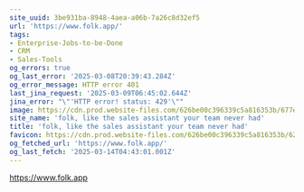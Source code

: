 ```yaml
---
site_uuid: 3be931ba-8948-4aea-a06b-7a26c8d32ef5
url: 'https://www.folk.app/'
tags:
- Enterprise-Jobs-to-be-Done
- CRM
- Sales-Tools
og_errors: true
og_last_error: '2025-03-08T20:39:43.284Z'
og_error_message: HTTP error 401
last_jina_request: '2025-03-09T06:45:02.644Z'
jina_error: "\"'HTTP error! status: 429'\""
image: https://cdn.prod.website-files.com/626be00c396339c5a816353b/677e4924b4b4eb32886d59ca_Open-graph.webp
site_name: 'folk, like the sales assistant your team never had'
title: 'folk, like the sales assistant your team never had'
favicon: https://cdn.prod.website-files.com/626be00c396339c5a816353b/627223f84c4e9cc1487b2714_favBlackPng.png
og_fetched_url: 'https://www.folk.app/'
og_last_fetch: '2025-03-14T04:43:01.001Z'
---
```


https://www.folk.app
